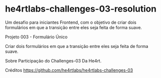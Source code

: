 # he4rtlabs-challenges-03-resolution
Um desafio para iniciantes Frontend, com o objetivo de criar dois formulários em que a transição entre eles seja feita de forma suave.

Projeto 003 - Formulário Único

Criar dois formulários em que a transição entre eles seja feita de forma suave.

Sobre Participação do Challenges-03 Da He4rt.

Créditos https://github.com/he4rtlabs/he4rtlabs-challenges-03
